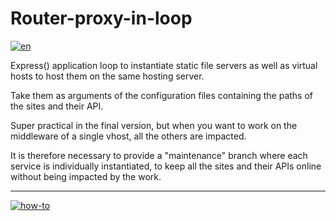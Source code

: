 # Router-proxy-in-loop

[![en](https://img.shields.io/badge/lang-en-blue.svg)](https://github.com/DevonTheFloor/router-proxy/blob/main/README.md)

Express() application loop to instantiate static file servers as well as virtual hosts to host them on the same hosting server.

Take them as arguments of the configuration files containing the paths of the sites and their API.

Super practical in the final version, but when you want to work on the middleware of a single vhost, all the others are impacted.

It is therefore necessary to provide a "maintenance" branch where each service is individually instantiated, to keep all the sites and their APIs online without being impacted by the work.

---
[![how-to](https://img.shields.io/badge/how--to-use-blue.svg)](https://github.com/jonatasemidio/multilanguage-readme-pattern/blob/master/STEPS.md)
